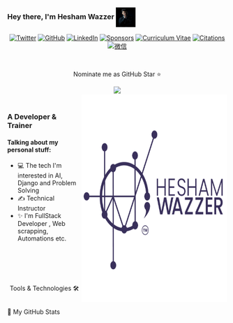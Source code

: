 ### Hey there, I'm  Hesham Wazzer   <img align="center" alt="GIF" src="83177028_1210447069165025_3417387348646690816_n.jpg" width="45" height="45" />

<p align="center">
	<a href="https://twitter.com/TerryTangYuan"><img src="imgs/twitter.svg" alt="Twitter"></a>
	<a href="https://github.com/terrytangyuan"><img src="imgs/github.svg" alt="GitHub"></a>
	<a href="https://www.linkedin.com/in/terrytangyuan"><img src="imgs/linkedin.svg" alt="LinkedIn"></a>
	<a href="https://github.com/sponsors/terrytangyuan"><img src="imgs/sponsors.svg" alt="Sponsors"></a>
	<a href="https://terrytangyuan.github.io/cv.html"><img src="imgs/cv.svg" alt="Curriculum Vitae"></a>
	<a href="https://scholar.google.com/citations?user=2GYttqUAAAAJ&hl=en"><img src="imgs/citations.svg" alt="Citations"></a>
	<a href="https://raw.githubusercontent.com/terrytangyuan/terrytangyuan/master/imgs/wechat-qr-code.png"><img src="imgs/wechat.svg" alt="微信"></a>
</p>

<br>
<div align="center">
<p align="center">Nominate me as GitHub Star ⭐</p>
    
<a href="https://stars.github.com/nominate/">
    <img src="https://img.shields.io/badge/GitHub-100000?&style=for-the-badge&logo=GitHub&logoColor=white&color=fa3667" />
</a>
</div>

<img align="right" alt="PNG" src="Colored.png" width="334" height="474" />
<br>

### A Developer & Trainer

#### Talking about my personal stuff:


- 💻 The tech I'm interested in AI, Django and Problem Solving
- ✍ Technical Instructor
- ✨ I'm FullStack Developer , Web scrapping, Automations etc.





 <br>
 <br>
 <br>
 <br>

<div align="center">
<p align="center">Tools & Technologies 🛠</p>


    

</div>

<br>

<summary>📝 My GitHub Stats</summary>
<br>










